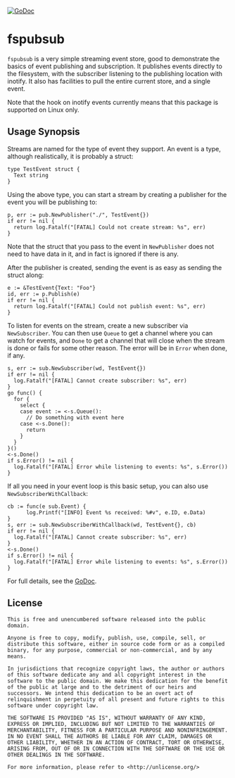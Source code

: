 [![GoDoc](https://godoc.org/github.com/vancluever/fspubsub?status.svg)](https://godoc.org/github.com/vancluever/fspubsub)

# fspubsub

`fspubsub` is a very simple streaming event store, good to demonstrate the
basics of event publishing and subscription. It publishes events directly to the
filesystem, with the subscriber listening to the publishing location with
inotify. It also has facilities to pull the entire current store, and a single
event.

Note that the hook on inotify events currently means that this package is
supported on Linux only.

## Usage Synopsis

Streams are named for the type of event they support. An event is a type,
although realistically, it is probably a struct:

```
type TestEvent struct {
  Text string
}
```

Using the above type, you can start a stream by creating a publisher for the
event you will be publishing to:

```
p, err := pub.NewPublisher("./", TestEvent{})
if err != nil {
  return log.Fatalf("[FATAL] Could not create stream: %s", err)
}
```

Note that the struct that you pass to the event in `NewPublisher` does not need
to have data in it, and in fact is ignored if there is any.

After the publisher is created, sending the event is as easy as sending the
struct along:

```
e := &TestEvent{Text: "Foo"}
id, err := p.Publish(e)
if err != nil {
  return log.Fatalf("[FATAL] Could not publish event: %s", err)
}
```

To listen for events on the stream, create a new subscriber via `NewSubscriber`.
You can then use `Queue` to get a channel where you can watch for events, and
`Done` to get a channel that will close when the stream is done or fails for
some other reason. The error will be in `Error` when done, if any.

```
s, err := sub.NewSubscriber(wd, TestEvent{})
if err != nil {
  log.Fatalf("[FATAL] Cannot create subscriber: %s", err)
}
go func() {
  for {
    select {
    case event := <-s.Queue():
      // Do something with event here
    case <-s.Done():
      return
    }
  }
}()
<-s.Done()
if s.Error() != nil {
  log.Fatalf("[FATAL] Error while listening to events: %s", s.Error())
}
```

If all you need in your event loop is this basic setup, you can also use
`NewSubscriberWithCallback`:

```
cb := func(e sub.Event) {
      log.Printf("[INFO] Event %s received: %#v", e.ID, e.Data)
}
s, err := sub.NewSubscriberWithCallback(wd, TestEvent{}, cb)
if err != nil {
  log.Fatalf("[FATAL] Cannot create subscriber: %s", err)
}
<-s.Done()
if s.Error() != nil {
  log.Fatalf("[FATAL] Error while listening to events: %s", s.Error())
}
```

For full details, see the [GoDoc](https://godoc.org/github.com/vancluever/fspubsub).

## License

```
This is free and unencumbered software released into the public domain.

Anyone is free to copy, modify, publish, use, compile, sell, or
distribute this software, either in source code form or as a compiled
binary, for any purpose, commercial or non-commercial, and by any
means.

In jurisdictions that recognize copyright laws, the author or authors
of this software dedicate any and all copyright interest in the
software to the public domain. We make this dedication for the benefit
of the public at large and to the detriment of our heirs and
successors. We intend this dedication to be an overt act of
relinquishment in perpetuity of all present and future rights to this
software under copyright law.

THE SOFTWARE IS PROVIDED "AS IS", WITHOUT WARRANTY OF ANY KIND,
EXPRESS OR IMPLIED, INCLUDING BUT NOT LIMITED TO THE WARRANTIES OF
MERCHANTABILITY, FITNESS FOR A PARTICULAR PURPOSE AND NONINFRINGEMENT.
IN NO EVENT SHALL THE AUTHORS BE LIABLE FOR ANY CLAIM, DAMAGES OR
OTHER LIABILITY, WHETHER IN AN ACTION OF CONTRACT, TORT OR OTHERWISE,
ARISING FROM, OUT OF OR IN CONNECTION WITH THE SOFTWARE OR THE USE OR
OTHER DEALINGS IN THE SOFTWARE.

For more information, please refer to <http://unlicense.org/>
```
